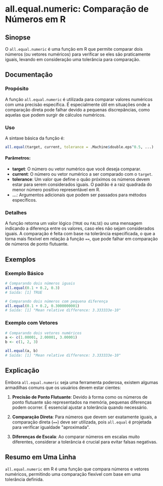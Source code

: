 <!--
Meta Description: # all.equal.numeric: Comparação de Números em R ## Sinopse O `all.equal.numeric` é uma função em R que permite comparar dois números (ou vetores numér...
Meta Keywords: all, equal, números, que, uma
-->

# all.equal.numeric: Comparação de Números em R

## Sinopse
O `all.equal.numeric` é uma função em R que permite comparar dois números (ou vetores numéricos) para verificar se eles são praticamente iguais, levando em consideração uma tolerância para comparação.

## Documentação
### Propósito
A função `all.equal.numeric` é utilizada para comparar valores numéricos com uma precisão específica. É especialmente útil em situações onde a comparação direta pode falhar devido a pequenas discrepâncias, como aquelas que podem surgir de cálculos numéricos. 

### Uso
A sintaxe básica da função é:

```R
all.equal(target, current, tolerance = .Machine$double.eps^0.5, ...)
```

#### Parâmetros:
- **target**: O número ou vetor numérico que você deseja comparar.
- **current**: O número ou vetor numérico a ser comparado com o `target`.
- **tolerance**: Um valor que define o quão próximos os números devem estar para serem considerados iguais. O padrão é a raiz quadrada do menor número positivo representável em R.
- **...**: Argumentos adicionais que podem ser passados para métodos específicos.

### Detalhes
A função retorna um valor lógico (`TRUE` ou `FALSE`) ou uma mensagem indicando a diferença entre os valores, caso eles não sejam considerados iguais. A comparação é feita com base na tolerância especificada, o que a torna mais flexível em relação à função `==`, que pode falhar em comparação de números de ponto flutuante.

## Exemplos
### Exemplo Básico
```R
# Comparando dois números iguais
all.equal(0.1 + 0.2, 0.3)
# Saída: [1] TRUE

# Comparando dois números com pequena diferença
all.equal(0.1 + 0.2, 0.3000000001)
# Saída: [1] "Mean relative difference: 3.333333e-10"
```

### Exemplo com Vetores
```R
# Comparando dois vetores numéricos
a <- c(1.00001, 2.00001, 3.00001)
b <- c(1, 2, 3)

all.equal(a, b)
# Saída: [1] "Mean relative difference: 3.333333e-10"
```

## Explicação
Embora `all.equal.numeric` seja uma ferramenta poderosa, existem algumas armadilhas comuns que os usuários devem estar cientes:

1. **Precisão de Ponto Flutuante**: Devido à forma como os números de ponto flutuante são representados na memória, pequenas diferenças podem ocorrer. É essencial ajustar a tolerância quando necessário.
   
2. **Comparação Direta**: Para números que devem ser exatamente iguais, a comparação direta (`==`) deve ser utilizada, pois `all.equal` é projetada para verificar igualdade "aproximada".

3. **Diferenças de Escala**: Ao comparar números em escalas muito diferentes, considerar a tolerância é crucial para evitar falsas negativas.

## Resumo em Uma Linha
`all.equal.numeric` em R é uma função que compara números e vetores numéricos, permitindo uma comparação flexível com base em uma tolerância definida.
